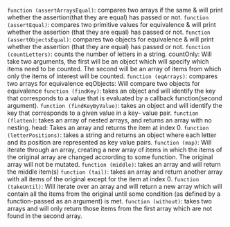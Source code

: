 `function (assertArraysEqual)`: compares two arrays if the same & will print whether the assertion(that they are equal) has passed or not.
`function (assertEqual)`: compares two primitive values for equivalence & will print whether the assertion (that they are equal) has passed or not.
`function (assertObjectsEqual)`: compares two objects for equivalence & will print whether the assertion (that they are equal) has passed or not.
`function (countLetters)`: counts the number of letters in a string.
countOnly: Will take two arguments, the first will be an object which will specify which items need to be counted. The second will be an array of items from which only the items of interest will be counted.
`function (eqArrays)`: compares two arrays for equivalence
eqObjects: Will compare two objects for equivalence
`function (findKey)`: takes an object and will identify the key that corresponds to a value that is evaluated by a callback function(second argument).
`function (findKeyByValue)`: takes an object and will identify the key that corresponds to a given value in a key- value pair.
`function (flatten)`: takes an array of nested arrays, and returns an array with no nesting.
head: Takes an array and returns the item at index 0.
`function (letterPositions)`: takes a string and returns an object where each letter and its position are represented as key value pairs.
`function (map)`: Will iterate through an array, creating a new array of items in which the items of the original array are changed accrording to some function. The original array will not be mutated.
`function (middle)`: takes an array and will return the middle item(s)
`function (tail)`: takes an array and return another array with all items of the original except for the item at index 0.
`function (takeUntil)`: Will iterate over an array and will return a new array which will contain all the items from the original until some condition (as defined by a function-passed as an argument) is met.
`function (without)`: takes two arrays and will only return those items from the first array which are not found in the second array.